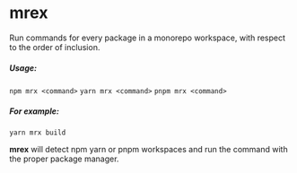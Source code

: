 # mrex
Run commands for every package in a monorepo workspace, with respect to the order of inclusion.
 

##### Usage:
`npm mrx <command>`
`yarn mrx <command>`
`pnpm mrx <command>`

##### For example:
`yarn mrx build`

**mrex** will detect npm yarn or pnpm workspaces and run the command with the proper package manager.
